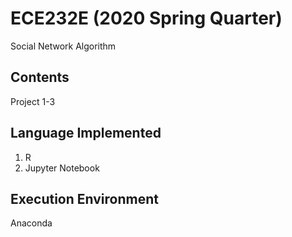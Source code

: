 # ECE232E (2020 Spring Quarter)
Social Network Algorithm
## Contents
Project 1-3
## Language Implemented
1. R
2. Jupyter Notebook
## Execution Environment
Anaconda
